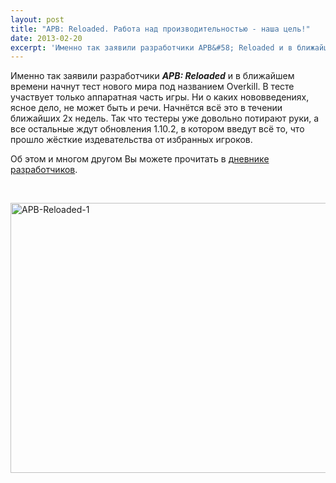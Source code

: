 ```yaml
---
layout: post
title: "APB: Reloaded. Работа над производительностью - наша цель!"
date: 2013-02-20
excerpt: 'Именно так заявили разработчики APB&#58; Reloaded и в ближайшем времени начнут тест нового мира под названием Overkill...'
---
```


Именно так заявили разработчики <em><strong>APB: Reloaded</strong> </em>и в ближайшем времени начнут тест нового мира под названием Overkill. В тесте участвует только аппаратная часть игры. Ни о каких нововведениях, ясное дело, не может быть и речи. Начнётся всё это в течении ближайших 2х недель. Так что тестеры уже довольно потирают руки, а все остальные ждут обновления 1.10.2, в котором введут всё то, что прошло жёсткие издевательства от избранных игроков.

Об этом и многом другом Вы можете прочитать в <a href="http://apbreloaded.gamersfirst.com/2013/02/optimization-magic.html">дневнике разработчиков</a>.

&nbsp;

<a href="http://gamersoul.ru/wp-content/uploads/2013/01/APB-Reloaded-1.jpg"><img class="wp-image-1081 aligncenter" alt="APB-Reloaded-1" src="http://gamersoul.ru/wp-content/uploads/2013/01/APB-Reloaded-1.jpg" width="691" height="432" /></a>